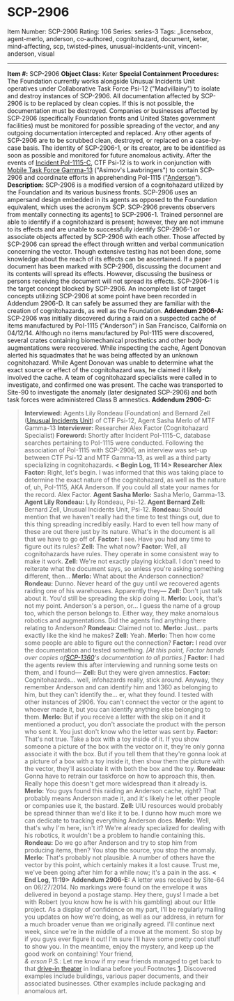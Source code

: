 # SCP-2906
Item Number: SCP-2906
Rating: 106
Series: series-3
Tags: _licensebox, agent-merlo, anderson, co-authored, cognitohazard, document, keter, mind-affecting, scp, twisted-pines, unusual-incidents-unit, vincent-anderson, visual

---

**Item #:** SCP-2906
**Object Class:** Keter
**Special Containment Procedures:** The Foundation currently works alongside Unusual Incidents Unit operatives under Collaborative Task Force Psi-12 ("Madvillainy") to isolate and destroy instances of SCP-2906. All documentation affected by SCP-2906 is to be replaced by clean copies. If this is not possible, the documentation must be destroyed. Companies or businesses affected by SCP-2906 (specifically Foundation fronts and United States government facilities) must be monitored for possible spreading of the vector, and any outgoing documentation intercepted and replaced. Any other agents of SCP-2906 are to be scrubbed clean, destroyed, or replaced on a case-by-case basis.
The identity of SCP-2906-1, or its creator, are to be identified as soon as possible and monitored for future anomalous activity. After the events of [Incident PoI-1115-C](/the-elusive-anderson), CTF Psi-12 is to work in conjunction with [Mobile Task Force Gamma-13](/task-forces#gamma-13) ("Asimov's Lawbringers") to contain SCP-2906 and coordinate efforts in apprehending PoI-1115 ("[Anderson](/anderson-robotics-hub)").
**Description:** SCP-2906 is a modified version of a cognitohazard utilized by the Foundation and its various business fronts. SCP-2906 uses an ampersand design embedded in its agents as opposed to the Foundation equivalent, which uses the acronym SCP.
SCP-2906 prevents observers from mentally connecting its agents[1](javascript:;) to SCP-2906-1. Trained personnel are able to identify if a cognitohazard is present; however, they are not immune to its effects and are unable to successfully identify SCP-2906-1 or associate objects affected by SCP-2906 with each other.
Those affected by SCP-2906 can spread the effect through written and verbal communication concerning the vector. Though extensive testing has not been done, some knowledge about the reach of its effects can be ascertained. If a paper document has been marked with SCP-2906, discussing the document and its contents will spread its effects. However, discussing the business or persons receiving the document will not spread its effects.
SCP-2906-1 is the target concept blocked by SCP-2906. An incomplete list of target concepts utilizing SCP-2906 at some point have been recorded in Addendum 2906-D. It can safely be assumed they are familiar with the creation of cognitohazards, as well as the Foundation.
**Addendum 2906-A:** SCP-2906 was initially discovered during a raid on a suspected cache of items manufactured by PoI-1115 ("Anderson") in San Francisco, California on 04/12/14. Although no items manufactured by PoI-1115 were discovered, several crates containing biomechanical prosthetics and other body augmentations were recovered.
While inspecting the cache, Agent Donovan alerted his squadmates that he was being affected by an unknown cognitohazard. While Agent Donovan was unable to determine what the exact source or effect of the cognitohazard was, he claimed it likely involved the cache. A team of cognitohazard specialists were called in to investigate, and confirmed one was present. The cache was transported to Site-90 to investigate the anomaly (later designated SCP-2906) and both task forces were administered Class B amnestics.
**Addendum 2906-C:**
> **Interviewed:** Agents Lily Rondeau (Foundation) and Bernard Zell ([Unusual Incidents Unit](/unusual-incidents-unit-hub)) of CTF Psi-12, Agent Sasha Merlo of MTF Gamma-13
> **Interviewer:** Researcher Alex Factor (Cognitohazard Specialist)
> **Foreword:** Shortly after Incident PoI-1115-C, database searches pertaining to PoI-1115 were conducted. Following the association of PoI-1115 with SCP-2906, an interview was set-up between CTF Psi-12 and MTF Gamma-13, as well as a third party specializing in cognitohazards.
> **< Begin Log, 11:14>**
> **Researcher Alex Factor:** Right, let's begin. I was informed that this was taking place to determine the exact nature of the cognitohazard, as well as the nature of, uh, PoI-1115, AKA Anderson. If you could all state your names for the record. Alex Factor.
> **Agent Sasha Merlo:** Sasha Merlo, Gamma-13.
> **Agent Lily Rondeau:** Lily Rondeau, Psi-12.
> **Agent Bernard Zell:** Bernard Zell, Unusual Incidents Unit, Psi-12.
> **Rondeau:** Should mention that we haven't really had the time to test things out, due to this thing spreading incredibly easily. Hard to even tell how many of these are out there just by its nature. What's in the document is all that we have to go off of.
> **Factor:** I see. Have you had any time to figure out its rules?
> **Zell:** The what now?
> **Factor:** Well, all cognitohazards have rules. They operate in some consistent way to make it work.
> **Zell:** We're not exactly playing kickball. I don't need to reiterate what the document says, so unless you're asking something different, then…
> **Merlo:** What about the Anderson connection?
> **Rondeau:** Dunno. Never heard of the guy until we recovered agents raiding one of his warehouses. Apparently they—
> **Zell:** Don't just talk about it. You'd still be spreading the skip doing it.
> **Merlo:** Look, that's not my point. Anderson's a person, or… I guess the name of a group too, which the person belongs to. Either way, they make anomalous robotics and augmentations. Did the agents find anything there relating to Anderson?
> **Rondeau:** Claimed not to.
> **Merlo:** Just… parts exactly like the kind he makes?
> **Zell:** Yeah.
> **Merlo:** Then how come some people are able to figure out the connection?
> **Factor:** I read over the documentation and tested something.
> _[At this point, Factor hands over copies of[SCP-1360](http://www.scp-wiki.net/scp-1360)'s documentation to all parties.]_
> **Factor:** I had the agents review this after interviewing and running some tests on them, and I found—
> **Zell:** But they were given amnestics.
> **Factor:** Cognitohazards… well, infohazards really, stick around. Anyway, they remember Anderson and can identify him and 1360 as belonging to him, but they can't identify the… er, what they found. I tested with other instances of 2906. You can't connect the vector or the agent to whoever made it, but you can identify anything else belonging to them.
> **Merlo:** But if you receive a letter with the skip on it and it mentioned a product, you don't associate the product with the person who sent it. You just don't know who the letter was sent by.
> **Factor:** That's not true. Take a box with a toy inside of it. If you show someone a picture of the box with the vector on it, they're only gonna associate it with the box. But if you tell them that they're gonna look at a picture of a box with a toy inside it, then show them the picture with the vector, they'll associate it with both the box and the toy.
> **Rondeau:** Gonna have to retrain our taskforce on how to approach this, then. Really hope this doesn't get more widespread than it already is.
> **Merlo:** You guys found this raiding an Anderson cache, right? That probably means Anderson made it, and it's likely he let other people or companies use it, the bastard.
> **Zell:** UIU resources would probably be spread thinner than we'd like it to be. I dunno how much more we can dedicate to tracking everything Anderson does.
> **Merlo:** Well, that's why I'm here, isn't it? We're already specialized for dealing with his robotics, it wouldn't be a problem to handle containing this.
> **Rondeau:** Do we go after Anderson and try to stop him from producing items, then? You stop the source, you stop the anomaly.
> **Merlo:** That's probably not plausible. A number of others have the vector by this point, which certainly makes it a lost cause. Trust me, we've been going after him for a while now; it's a pain in the ass.
> **< End Log, 11:19>**
**Addendum 2906-E:** A letter was received by Site-64 on 06/27/2014. No markings were found on the envelope it was delivered in beyond a postage stamp.
> Hey there, guys!
> I made a bet with Robert (you know how he is with his gambling) about our little project. As a display of confidence on my part, I'll be regularly mailing you updates on how we're doing, as well as our address, in return for a much broader venue than we originally agreed. I'll continue next week, since we're in the middle of a move at the moment. So stop by if you guys ever figure it out! I'm sure I'll have some pretty cool stuff to show you.
> In the meantime, enjoy the mystery, and keep up the good work on containing!
> Your friend,  
>  _& erson_
> P.S.: Let me know if my new friends managed to get back to that [drive-in theater](/scp-1781) in Indiana before you!
Footnotes
[1](javascript:;). Discovered examples include buildings, various paper documents, and their associated businesses. Other examples include packaging and anomalous art.